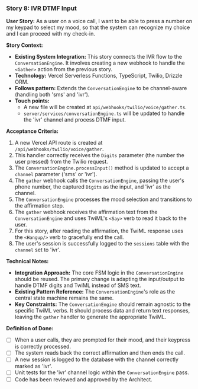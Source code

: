 ### **Story 8: IVR DTMF Input**

**User Story:**
As a user on a voice call, I want to be able to press a number on my keypad to select my mood, so that the system can recognize my choice and I can proceed with my check-in.

**Story Context:**
*   **Existing System Integration:** This story connects the IVR flow to the `ConversationEngine`. It involves creating a new webhook to handle the `<Gather>` action from the previous story.
*   **Technology:** Vercel Serverless Functions, TypeScript, Twilio, Drizzle ORM.
*   **Follows pattern:** Extends the `ConversationEngine` to be channel-aware (handling both 'sms' and 'ivr').
*   **Touch points:**
    *   A new file will be created at `api/webhooks/twilio/voice/gather.ts`.
    *   `server/services/conversationEngine.ts` will be updated to handle the 'ivr' channel and process DTMF input.

**Acceptance Criteria:**
1.  A new Vercel API route is created at `/api/webhooks/twilio/voice/gather`.
2.  This handler correctly receives the `Digits` parameter (the number the user pressed) from the Twilio request.
3.  The `ConversationEngine.processInput()` method is updated to accept a `channel` parameter ('sms' or 'ivr').
4.  The `gather` webhook calls the `ConversationEngine`, passing the user's phone number, the captured `Digits` as the input, and 'ivr' as the channel.
5.  The `ConversationEngine` processes the mood selection and transitions to the affirmation step.
6.  The `gather` webhook receives the affirmation text from the `ConversationEngine` and uses TwiML's `<Say>` verb to read it back to the user.
7.  For this story, after reading the affirmation, the TwiML response uses the `<Hangup/>` verb to gracefully end the call.
8.  The user's session is successfully logged to the `sessions` table with the `channel` set to 'ivr'.

**Technical Notes:**
*   **Integration Approach:** The core FSM logic in the `ConversationEngine` should be reused. The primary change is adapting the input/output to handle DTMF digits and TwiML instead of SMS text.
*   **Existing Pattern Reference:** The `ConversationEngine`'s role as the central state machine remains the same.
*   **Key Constraints:** The `ConversationEngine` should remain agnostic to the specific TwiML verbs. It should process data and return text responses, leaving the `gather` handler to generate the appropriate TwiML.

**Definition of Done:**
*   [ ] When a user calls, they are prompted for their mood, and their keypress is correctly processed.
*   [ ] The system reads back the correct affirmation and then ends the call.
*   [ ] A new session is logged to the database with the channel correctly marked as 'ivr'.
*   [ ] Unit tests for the 'ivr' channel logic within the `ConversationEngine` pass.
*   [ ] Code has been reviewed and approved by the Architect.
